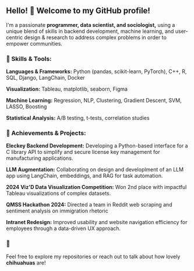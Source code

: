 ## Hello! 👋  Welcome to my GitHub profile!


I'm a passionate **programmer, data scientist, and sociologist,** using a unique blend of skills in backend development, machine learning, and user-centric design & research to address complex problems in order to empower communities.



### **🔧 Skills & Tools:**

**Languages & Frameworks:** Python (pandas, scikit-learn, PyTorch), C++, R, SQL, Django, LangChain, Docker

**Visualization:** Tableau, matplotlib, seaborn, Figma

**Machine Learning:** Regression, NLP, Clustering, Gradient Descent, SVM, LASSO, Boosting

**Statistical Analysis:** A/B testing, t-tests, correlation studies


### **🌟 Achievements & Projects:**

**Eleckey Backend Development:** Developing a Python-based interface for a C library API to simplify and secure license key management for manufacturing applications.

**LLM Augmentation:** Collaborating on design and developlment of an LLM app using LangChain, embeddings, and RAG for task automation.

**2024 Viz'D Data Visualization Competition:** Won 2nd place with impactful Tableau visualizations of complex datasets.

**QMSS Hackathon 2024:** Directed a team in Reddit web scraping and sentiment analysis on immigration rhetoric

**Intranet Redesign:** Improved usability and website navigation efficiency for employees through a data-driven UX approach.



### **🐶**
Feel free to explore my repositories or reach out to talk about how lovely **chihuahuas** are!


<!--
**goaileen/goaileen** is a ✨ _special_ ✨ repository because its `README.md` (this file) appears on your GitHub profile.

Here are some ideas to get you started:

- 🔭 I’m currently working on ...
- 🌱 I’m currently learning ...
- 👯 I’m looking to collaborate on ...
- 🤔 I’m looking for help with ...
- 💬 Ask me about ...
- 📫 How to reach me: ...
- 😄 Pronouns: ...
- ⚡ Fun fact: ...
-->
